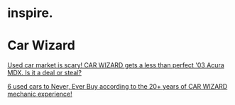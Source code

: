 # inspire.
# Car Wizard
[Used car market is scary! CAR WIZARD gets a less than perfect '03 Acura MDX. Is it a deal or steal?](https://youtu.be/1PImX2DAclU)

[6 used cars to Never, Ever Buy according to the 20+ years of CAR WIZARD mechanic experience!](https://youtu.be/x6EfO7QE1k8)
